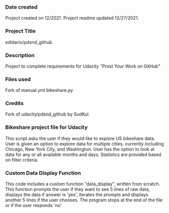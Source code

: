 ### Date created
Project created on 12/2021.
Project readme updated 12/27/2021.

### Project Title
edidario/pdsnd_github

### Description
Project to complete requirements for Udacity "Prost Your Work on GitHub"

### Files used
Fork of manual.yml
bikeshare.py


### Credits
Fork of udacity/pdsnd_github by SudKul.


### Bikeshare project file for Udacity
This script asks the user if they would like to explore US bikeshare data.
User is given an option to explore data for multiple cities, currently including
Chicago, New York City, and Washington. User has the option to look at data for
any or all available months and days. Statistics are provided based on
filter criteria.

### Custom Data Display Function
This code includes a custom function "data_display", written from scratch. This
function prompts the user if they want to see 5 lines of raw data, displays the
data if answer is 'yes', iterates the prompts and displays another 5 lines if
the user chooses. The program stops at the end of the file or if the user
responds 'no'.

